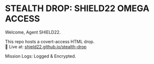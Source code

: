 # STEALTH DROP: SHIELD22 OMEGA ACCESS

Welcome, Agent SHIELD22.

This repo hosts a covert-access HTML drop.  
🚀 Live at: [shield22.github.io/stealth-drop](https://shield22.github.io/stealth-drop)

Mission Logs: Logged & Encrypted.  
